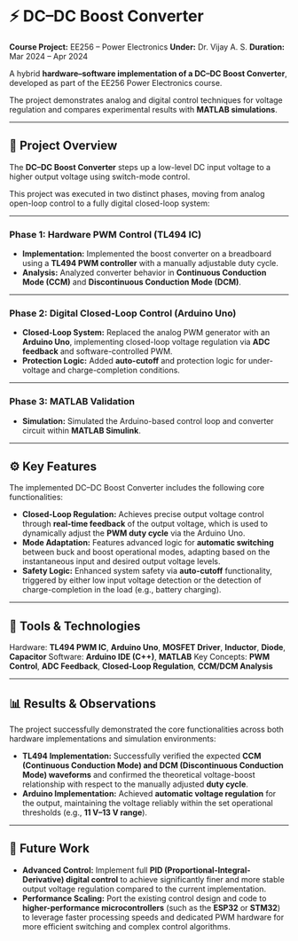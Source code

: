 # ⚡ DC–DC Boost Converter

**Course Project:** EE256 – Power Electronics
**Under:** Dr. Vijay A. S.
**Duration:** Mar 2024 – Apr 2024

A hybrid **hardware–software implementation of a DC–DC Boost Converter**, developed as part of the EE256 Power Electronics course.

The project demonstrates analog and digital control techniques for voltage regulation and compares experimental results with **MATLAB simulations**. 

---

## 📌 Project Overview

The **DC–DC Boost Converter** steps up a low-level DC input voltage to a higher output voltage using switch-mode control.

This project was executed in two distinct phases, moving from analog open-loop control to a fully digital closed-loop system:

---

### Phase 1: Hardware PWM Control (TL494 IC)

* **Implementation:** Implemented the boost converter on a breadboard using a **TL494 PWM controller** with a manually adjustable duty cycle.
* **Analysis:** Analyzed converter behavior in **Continuous Conduction Mode (CCM)** and **Discontinuous Conduction Mode (DCM)**.

---

### Phase 2: Digital Closed-Loop Control (Arduino Uno)

* **Closed-Loop System:** Replaced the analog PWM generator with an **Arduino Uno**, implementing closed-loop voltage regulation via **ADC feedback** and software-controlled PWM.
* **Protection Logic:** Added **auto-cutoff** and protection logic for under-voltage and charge-completion conditions.

---

### Phase 3: MATLAB Validation

* **Simulation:** Simulated the Arduino-based control loop and converter circuit within **MATLAB Simulink**.

---
## ⚙️ Key Features

The implemented DC–DC Boost Converter includes the following core functionalities:

* **Closed-Loop Regulation:** Achieves precise output voltage control through **real-time feedback** of the output voltage, which is used to dynamically adjust the **PWM duty cycle** via the Arduino Uno.
* **Mode Adaptation:** Features advanced logic for **automatic switching** between buck and boost operational modes, adapting based on the instantaneous input and desired output voltage levels.
* **Safety Logic:** Enhanced system safety via **auto-cutoff** functionality, triggered by either low input voltage detection or the detection of charge-completion in the load (e.g., battery charging).

---
## 🧰 Tools & Technologies
Hardware: **TL494 PWM IC**, **Arduino Uno**, **MOSFET Driver**, **Inductor**, **Diode**, **Capacitor**
Software: **Arduino IDE (C++)**, **MATLAB**
Key Concepts: **PWM Control**, **ADC Feedback**, **Closed-Loop Regulation**, **CCM/DCM Analysis**

---

## 📊 Results & Observations

The project successfully demonstrated the core functionalities across both hardware implementations and simulation environments:

* **TL494 Implementation:** Successfully verified the expected **CCM (Continuous Conduction Mode) and DCM (Discontinuous Conduction Mode) waveforms** and confirmed the theoretical voltage-boost relationship with respect to the manually adjusted **duty cycle**.
* **Arduino Implementation:** Achieved **automatic voltage regulation** for the output, maintaining the voltage reliably within the set operational thresholds (e.g., **11 V–13 V range**).

---

## 🚀 Future Work

* **Advanced Control:** Implement full **PID (Proportional-Integral-Derivative) digital control** to achieve significantly finer and more stable output voltage regulation compared to the current implementation.
* **Performance Scaling:** Port the existing control design and code to **higher-performance microcontrollers** (such as the **ESP32** or **STM32**) to leverage faster processing speeds and dedicated PWM hardware for more efficient switching and complex control algorithms.
